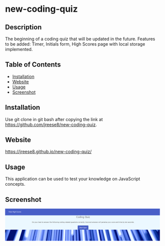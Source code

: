 # new-coding-quiz

## Description
  The beginning of a coding quiz that will be updated in the future. Features to be added: Timer, Initials form, High Scores page with local storage implemented.


 ## Table of Contents

  - [Installation](#Installation)
  - [Website](#Website)
  - [Usage](#Usage)
  - [Screenshot](#Screenshot)
  

  ## Installation
  Use git clone in git bash after copying the link at https://github.com/jreese8/new-coding-quiz.


  ## Website
  https://jreese8.github.io/new-coding-quiz/

  
  ## Usage
  This application can be used to test your knowledge on JavaScript concepts.


  ## Screenshot
  <img src="./assets/images/start.png">